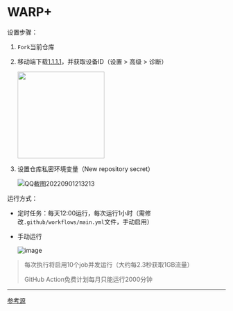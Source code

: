 # WARP+

设置步骤：

1. `Fork`当前仓库
2. 移动端下载[1.1.1.1](https://cloudflarewarp.com/)，并获取设备ID（设置 > 高级 > 诊断）

   <img src="https://user-images.githubusercontent.com/70625361/187929196-ab20a5df-dd4b-4752-ae4e-6771738d768a.jpg" width="200px" >


3. 设置仓库私密环境变量（New repository secret）

   ![QQ截图20220901213213](https://user-images.githubusercontent.com/70625361/187928983-17d614e2-c505-4282-893b-e05823530dfb.png)

运行方式：

- 定时任务：每天12:00运行，每次运行1小时（需修改`.github/workflows/main.yml`文件，手动启用）

- 手动运行

  ![image](https://user-images.githubusercontent.com/70625361/187930606-2cfb2bd9-01b4-4b53-a4bf-1617fd0ea9a6.png)

> 每次执行将启用10个job并发运行（大约每2.3秒获取1GB流量）
> 
> GitHub Action免费计划每月只能运行2000分钟

****

[参考源](https://github.com/ALIILAPRO/warp-plus-cloudflare)
